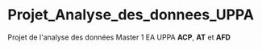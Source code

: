 # Projet_Analyse_des_donnees_UPPA
Projet de l'analyse des données Master 1 EA UPPA
**ACP**, **AT** et **AFD**
